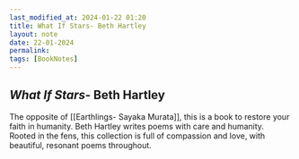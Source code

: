 ```yaml
---
last_modified_at: 2024-01-22 01:20
title: What If Stars- Beth Hartley
layout: note
date: 22-01-2024
permalink:
tags: [BookNotes]
---
```

 

## *What If Stars*- Beth Hartley

The opposite of [[Earthlings- Sayaka Murata]], this is a book to restore your faith in humanity. Beth Hartley writes poems with care and humanity. Rooted in the fens, this collection is full of compassion and love, with beautiful, resonant poems throughout.
